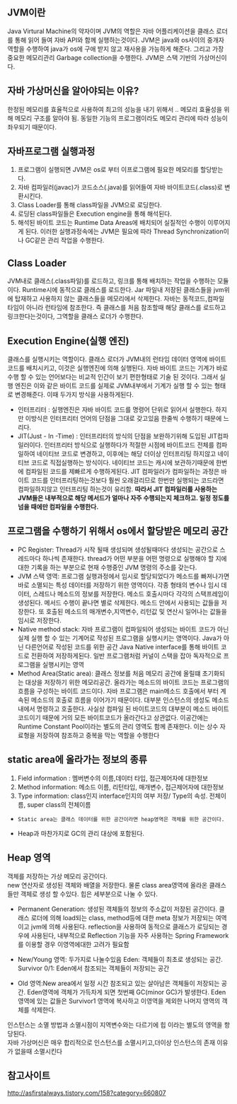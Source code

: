 ## JVM이란
Java Virtural Machine의 약자이며 JVM의 역할은 자바 어플리케이션을 클래스 로더를 통해 읽어 들여 자바 API와 함께 실행하는것이다.
JVM은 java와 os사이의 중개자 역할을 수행하여 java가 os에 구애 받지 않고 재사용을 가능하게 해준다.
그리고 가장 중요한 메모리관리 Garbage collection을 수행한다.
JVM은 스택 기반의 가상머신이다.

## 자바 가상머신을 알아야되는 이유?
한정된 메모리를 효율적으로 사용하여 최고의 성능을 내기 위해서 .. 메모리 효율성을 위해 메모리 구조를 알아야 됨. 동일한 기능의 프로그램이라도 메모리 관리에 따라 성능이 좌우되기 때문이다.

## 자바프로그램 실행과정
1. 프로그램이 실행되면 JVM은 os로 부터 이프로그램에 필요한 메모리를 할당받는다.
2. 자바 컴파일러(javac)가 코드소스(.java)를 읽어들여 자바 바이트코드(.class)로 변환시킨다.
3. Class Loader를 통해 class파일을 JVM으로 로딩한다.
4. 로딩된 class파일들은 Execution engine을 통해 해석된다.
5. 해석된 바이트 코드는 Runtime Data Areas에 배치되어 실질적인 수행이 이루어지게 된다. 이러한 실행과정속에는 JVM은 필요에 따라 Thread Synchronization이나 GC같은 관리 작업을 수행한다.

## Class Loader
JVM내로 클래스(.class파일)를 로드하고, 링크를 통해 배치하는 작업을 수행하는 모듈이다.
Runtime시에 동적으로 클래스를 로드한다. Jar 파일내 저장된 클래스들을 jvm위에 탑재하고 사용하지 않는 클래스들을 메모리에서 삭제한다.
자바는 동적코드,컴파일 타임이 아니라 런타임에 참조한다. 즉 클래스를 처음 참조할때 해당 클래스를 로드하고 링크한다는것이다, 그역할을 클래스 로더가 수행한다.

## Execution Engine(실행 엔진)
클래스를 실행시키는 역할이다. 클래스 로더가 JVM내의 런타임 데이터 영역에 바이트 코드를 배치시키고, 이것은 실행엔진에 의해 실행된다. 자바 바이트 코드는 기계가 바로 수행 할 수 있는 언어보다는 비교적 인간이 보기 편한형태로 기술 된 것이다.  그래서 실행 엔진은 이와 같은 바이트 코드를 실제로 JVM내부에서 기계가 실행 할 수 있는 형태로 변경해준다. 
이때 두가지 방식을 사용하게된다.
 
*  인터프리터 : 실행엔진은 자바 바이트 코드를 명령어 단위로 읽어서 실행한다. 하지만 이방식은 인터프리터 언어의 단점을 그대로 갖고있음 한줄씩 수행하기 때문에 느리다.
* JIT(Just - In -Time) : 인터프리터의 방식의 단점을 보완하기위해 도입된 JIT컴파일러이다. 인터프리터 방식으로 실행하다가 적절한 시점에 바이트코드 전체를 컴파일하여 네이티브 코드로 변경하고, 이후에는 해당 더이상 인터프리팅 하지않고 네이티브 코드로 직접실행하는 방식이다. 네이티브 코드는 캐시에 보관하기때문에 한번에 컴파일된 코드를 제빠르게 수행하게된다. JIT 컴파일러가 컴파일하는 과정은 바이트 코드를 인터프리팅하는것보다 훨씬 오래걸리므로 한번만 실행되는 코드라면 컴파일하지않고 인터프리팅 하는것이 유리함. 
    <b>따라서 JIT 컴파일러를 사용하는 JVM들은 내부적으로 해당 메서드가 얼마나 자주 수행되는지 체크하고. 일정 정도를 넘을 때에만 컴파일을 수행한다.</b>

## 프로그램을 수행하기 위해서 os에서 할당받은 메모리 공간

* PC Register: Thread가 시작 될때 생성되며 생성될때마다 생성되는 공간으로 스레드마다 하나씩 존재한다. thread가 어떤 부분을 어떤 명령으로 실행해야 할 지에 대한 기록을 하는 부분으로 현재 수행중인 JVM 명령의 주소를 갖는다.
* JVM 스택 영역: 프로그램 실행과정에서 임시로 할당되었다가 메소드를 빠져나가면 바로 소멸되는 특성 데이터를 저장하기 위한 영역이다. 각종 형태의 변수나 임시 데이터, 스레드나 메소드의 정보를 저장한다. 메소드 호출시마다 각각의 스택프레임이 생성된다. 메서드 수행이 끝나면 별로 삭제한다. 메소드 안에서 사용되는 값들을 저장한다. 또 호출된 메소드의 매개변수,지역변수, 리턴값 및 연산시 일어나는 값들을 임시로 저장한다.
* Native method stack: 자바 프로그램이 컴파일되어 생성되는 바이트 코드가 아닌 실제 실행 할 수 있는 기계어로 작성된 프로그램을 실행시키는 영역이다. Java가 아닌 다른언어로 작성된 코드를 위한 공간 Java Native interface를 통해 바이트 코드로 전환하여 저장하게된다. 일반 프로그램처럼 커널이 스택을 잡아 독자적으로 프로그램을 실행시키는 영역
* Method Area(Static area): 클래스 정보를 처음 메모리 공간에 올릴떄 초기화되는 대상을 저장하기 위한 메모리공간. 올라가는 메소드의 바이트 코드는 프로그램의 흐름을 구성하는 바이트 코드이다. 자바 프로그램은 main메소드 호출에서 부터 계속된 메소드의 호출로 흐름을 이어가기 때문이다. 대부분 인스턴스의 생성도 메소드 내에서 명령하고 호출한다. 사실상 컴파일 된 바이트코드의 대부분이 메소드 바이트 코드이기 때문에 거의 모든 바이트코드가 올라간다고 상관없다. 이공간에는 Runtime Constant Pool이라는 별도의 관리 영역도 함께 존재한다. 이는 상수 자료형을 저장하여 참조하고 중복을 막는 역할을 수행한다

##  static area에 올라가는 정보의 종류

1. Field information : 멤버변수의 이름,데이터 타입, 접근제어자에 대한정보
2. Method information: 메소드 이름, 리턴타입, 매개변수, 접근제어자에 대한정보
3. Type information: class인지 interface인지의 여부 저장/ Type의 속성. 전체이름, super class의 전체이름 
      
*     Static area는 클래스 데이터를 위한 공간이라면 heap영역은 객체를 위한 공간이다.
*  Heap과 마찬가지로 GC의 관리 대상에 포함된다.

## Heap 영역

객체를 저장하는 가상 메모리 공간이다.  
new 연산자로 생성된 객체와 배열을 저장한다. 물론 class area영역에 올라온 클래스들만 객체로 생성 할 수있다. 힙은 세부분으로 나눌 수 있다. 

* Permanent Generation: 생성된 객체들의 정보의 주소값이 저장된 공간이다. 클래스 로더에 의해 load되는 class, method등에 대한 meta 정보가 저장되는 여역이고 jvm에 의해 사용된다. reflection을 사용하여 동적으로 클래스가 로딩되는 경우에 사용된다, 내부적으로 Reflection 기능을 자주 사용하는 Spring Framework를 이용할 경우 이영역에대한 고려가 필요함

* New/Young 영역: 두가지로 나눌수있음 
         Eden: 객체들이 최초로 생성되는 공간.  
         Survivor 0/1: Eden에서 참조되는 객체들이 저장되는 공간

* Old 영역:New area에서 일정 시간 참조되고 있는 살아남은 객체들이 저장되는 공간. Eden영역에 객체가 가득차게 되면 첫번째 GC(minor GC)가 발생한다. Eden영역에 있는 값들은 Survivor1 영역에 복사하고 이영역을 제외한 나머지 영역의 객체를 삭제한다.

인스턴스는 소멸 방법과 소멸시점이 지역변수와는 다르기에 힙        이라는 별도의 영역을 항당된다.  
자바 가상머신은 매우 합리적으로 인스턴스를 소멸시키고,더이상 인스턴스의 존재 이유가 없을때 소멸시킨다


## 참고사이트
http://asfirstalways.tistory.com/158?category=660807
